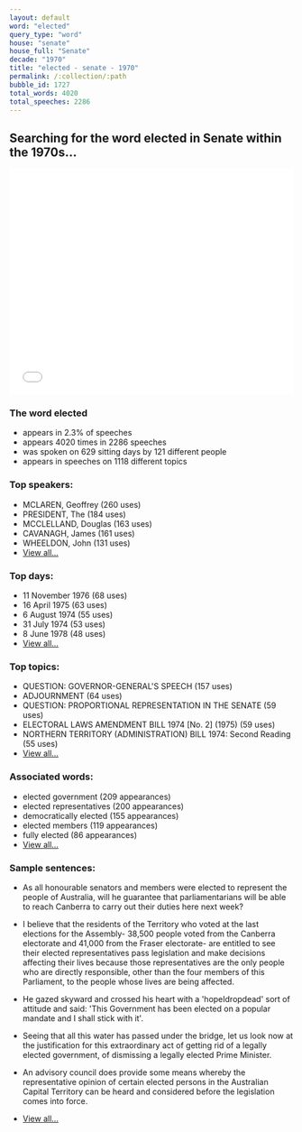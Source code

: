 ```yaml
---
layout: default
word: "elected"
query_type: "word"
house: "senate"
house_full: "Senate"
decade: "1970"
title: "elected - senate - 1970"
permalink: /:collection/:path
bubble_id: 1727
total_words: 4020
total_speeches: 2286
---
```



## Searching for the word **elected** in Senate within the 1970s...

<iframe width="100%" height="400" frameborder="0" scrolling="no" src="//plot.ly/~wragge/1727.embed"></iframe>

### The word **elected**

* appears in 2.3% of speeches
* appears 4020 times in 2286 speeches
* was spoken on 629 sitting days by 121 different people
* appears in speeches on 1118 different topics

### Top speakers:

* MCLAREN, Geoffrey (260 uses)
* PRESIDENT, The (184 uses)
* MCCLELLAND, Douglas (163 uses)
* CAVANAGH, James (161 uses)
* WHEELDON, John (131 uses)
* [View all...](speakers/)


### Top days:

* 11 November 1976 (68 uses)
* 16 April 1975 (63 uses)
* 6 August 1974 (55 uses)
* 31 July 1974 (53 uses)
* 8 June 1978 (48 uses)
* [View all...](days/)


### Top topics:

* QUESTION: GOVERNOR-GENERAL'S SPEECH (157 uses)
* ADJOURNMENT (64 uses)
* QUESTION: PROPORTIONAL REPRESENTATION IN THE SENATE (59 uses)
* ELECTORAL LAWS AMENDMENT BILL 1974 [No. 2] (1975) (59 uses)
* NORTHERN TERRITORY (ADMINISTRATION) BILL 1974: Second Reading (55 uses)
* [View all...](topics/)


### Associated words:

* elected government (209 appearances)
* elected representatives (200 appearances)
* democratically elected (155 appearances)
* elected members (119 appearances)
* fully elected (86 appearances)
* [View all...](collocations/)


### Sample sentences:

* As all honourable senators and members were <span class="highlight">elected</span> to represent the people of Australia, will he guarantee that parliamentarians will be able to reach Canberra to carry out their duties here next week?

* I believe that the residents of the Territory who voted at the last elections for the Assembly- 38,500 people voted from the Canberra electorate and 41,000 from the Fraser electorate- are entitled to see their <span class="highlight">elected</span> representatives pass legislation and make decisions affecting their lives because those representatives are the only people who are directly responsible, other than the four members of this Parliament, to the people whose lives are being affected.

* He gazed skyward and crossed his heart with a 'hopeIdropdead' sort of attitude and said: 'This Government has been <span class="highlight">elected</span> on a popular mandate and I shall stick with it'.

* Seeing that all this water has passed under the bridge, let us look now at the justification for this extraordinary act of getting rid of a legally <span class="highlight">elected</span> government, of dismissing a legally <span class="highlight">elected</span> Prime Minister.

* An advisory council does provide some means whereby the representative opinion of certain <span class="highlight">elected</span> persons in the Australian Capital Territory can be heard and considered before the legislation comes into force.

* [View all...](contexts/)
